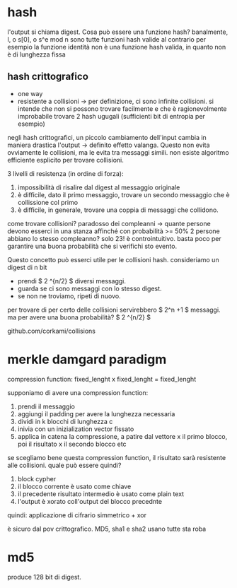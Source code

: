 # hash
l'output si chiama digest. 
Cosa può essere una funzione hash? 
banalmente, l, o s[0], o s^e mod n sono tutte funzioni hash valide
al contrario per esempio la funzione identità non è una funzione hash valida, in quanto non è di lunghezza fissa

## hash crittografico
- one way
- resistente a collisioni -> per definizione, ci sono infinite collisioni. si intende che non si possono trovare facilmente e che è ragionevolmente improbabile trovare 2 hash ugugali (sufficienti bit di entropia per esempio)

negli hash crittografici, un piccolo cambiamento dell'input cambia in maniera drastica l'output -> definito effetto valanga. Questo non evita ovviamente le collisioni, ma le evita tra messaggi simili.
non esiste algoritmo efficiente esplicito per trovare collisioni. 

3 livelli di resistenza (in ordine di forza): 
1. impossibilità di risalire dal digest al messaggio originale
2. è difficile, dato il primo messaggio, trovare un secondo messaggio che è collissione col primo
3. è difficile, in generale, trovare una coppia di messaggi che collidono.

come trovare collisioni?
paradosso dei compleanni -> quante persone devono esserci in una stanza affinché con probabilità >= 50% 2 persone abbiano lo stesso compleanno? solo 23! è controintuitivo. basta poco per garantire una buona probabilità che si verifichi sto evento.

Questo concetto può esserci utile per le collisioni hash. consideriamo un digest di n bit
- prendi $ 2 ^{n/2} $ diversi messaggi.
- guarda se ci sono messaggi con lo stesso digest. 
- se non ne troviamo, ripeti di nuovo.

per trovare di per certo delle collisioni servirebbero $ 2^n +1 $ messaggi. ma per avere una buona probabilità? $ 2 ^{n/2} $

github.com/corkami/collisions

# merkle damgard paradigm
compression function: fixed_lenght x fixed_lenght = fixed_lenght

supponiamo di avere una compression function:

1. prendi il messaggio
2. aggiungi il padding per avere la lunghezza necessaria 
3. dividi in k blocchi di lunghezza c
4. inivia con un inizialization vector fissato
5. applica in catena la compressione, a patire dal vettore x il primo blocco, poi il risultato x il secondo blocco etc

se scegliamo bene questa compression function, il risultato sarà resistente alle collisioni. 
quale può essere quindi?

1. block cypher
2. il blocco corrente è usato come chiave
3. il precedente risultato intermedio è usato come plain text
4. l'output è xorato coll'output del blocco precednte

quindi: applicazione di cifrario simmetrico + xor

è sicuro dal pov crittografico. MD5, sha1 e sha2 usano tutte sta roba

# md5
produce 128 bit di digest. 